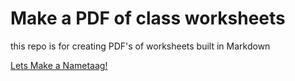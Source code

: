 # Make a PDF of class worksheets

this repo is for creating PDF's of worksheets built in Markdown

[Lets Make a Nametaag!](makeNametags.md)

